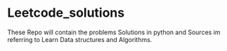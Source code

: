# Leetcode_solutions

These Repo will contain the problems Solutions in python and Sources im referring to Learn Data structures and Algorithms.
